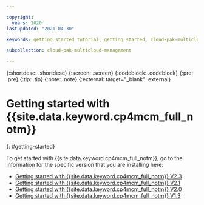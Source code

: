 ```yaml
---

copyright:
  years: 2020
lastupdated: "2021-04-30"

keywords: getting started tutorial, getting started, cloud-pak-multicloud_management

subcollection: cloud-pak-multicloud-management

---
```


{:shortdesc: .shortdesc}
{:screen: .screen}
{:codeblock: .codeblock}
{:pre: .pre}
{:tip: .tip}
{:note: .note}
{:external: target="_blank" .external}

# Getting started with {{site.data.keyword.cp4mcm_full_notm}} 
{: #getting-started}

To get started with {{site.data.keyword.cp4mcm_full_notm}}, go to the information for the specific version that you are installing here:
- [Getting started with {{site.data.keyword.cp4mcm_full_notm}} V2.3](https://cloud.ibm.com/docs/cloud-pak-multicloud-management?topic=cloud-pak-multicloud-management-getting-started-23)
- [Getting started with {{site.data.keyword.cp4mcm_full_notm}} V2.1](https://cloud.ibm.com/docs/cloud-pak-multicloud-management?topic=cloud-pak-multicloud-management-getting-started-21)
- [Getting started with {{site.data.keyword.cp4mcm_full_notm}} V2.0](https://cloud.ibm.com/docs/cloud-pak-multicloud-management?topic=cloud-pak-multicloud-management-getting-started-20)
- [Getting started with {{site.data.keyword.cp4mcm_full_notm}} V1.3](https://cloud.ibm.com/docs/cloud-pak-multicloud-management?topic=cloud-pak-multicloud-management-getting-started-13)
